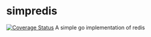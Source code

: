 # simpredis
[![Coverage Status](https://coveralls.io/repos/github/HK40404/simpredis/badge.svg?branch=readme)](https://coveralls.io/github/HK40404/simpredis?branch=readme)
A simple go implementation of redis
